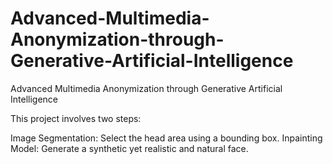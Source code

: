 # Advanced-Multimedia-Anonymization-through-Generative-Artificial-Intelligence
Advanced Multimedia Anonymization through Generative Artificial Intelligence


This project involves two steps:

Image Segmentation: Select the head area using a bounding box.
Inpainting Model: Generate a synthetic yet realistic and natural face.
